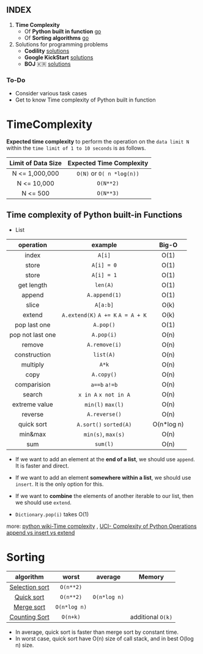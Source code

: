 ## INDEX
1. **Time Complexity**
    - Of **Python built in function** [go](#TimeComplexity)
    - Of **Sorting algorithms** [go](#Sorting)
2. Solutions for programming problems
    - **Codility** [solutions](/Codility/README.md)
    - **Google KickStart** [solutions](kickStart/README.md)
    - **BOJ** :kr: [solutions](BOJ/README.md)

### To-Do
- Consider various task cases
- Get to know Time complexity of Python built in function

# TimeComplexity

**Expected time complexity** to perform the operation on the `data limit N` within the `time limit of 1 to 10 seconds` is as follows.

|Limit of Data Size | Expected Time Complexity |
| :-------------: | :-------------: |
| N <= 1,000,000 | `O(N)` or `O( n *log(n))`|
| N <= 10,000 | `O(N**2)`|
| N <= 500 |`O(N**3)`|

## Time complexity of Python built-in Functions

- List

| operation  | example | Big-O |
| :-------------: | :-------------: | :-------------: |
| index | `A[i]` | O(1) |
| store | `A[i] = 0` | O(1) |
| store | `A[i] = 1` | O(1) |
| get length | `len(A)` | O(1) |
| append | `A.append(1)` | O(1) |
| slice | `A[a:b]` | O(k) |
| extend | `A.extend(K)` `A += K` `A = A + K`| O(k)| 
| pop last one | `A.pop()` | O(1) |
| pop not last one | `A.pop(i)` | O(n) |
| remove | `A.remove(i)` | O(n) |
| construction | `list(A)` | O(n) |
| multiply      | `A*k` | O(n)|
| copy | `A.copy()` | O(n) |
| comparision | `a==b` `a!=b` | O(n) |
| search | `x in A` `x not in A` | O(n) |
| extreme value | `min(l)` `max(l)`| O(n)|
| reverse | `A.reverse()`  | O(n) |
| quick sort | `A.sort()` `sorted(A)`     | O(n*log n) |
| min&max | `min(s)`, `max(s)`| O(n) |
| sum | `sum(l)` | O(n) |

- If we want to add an element at the **end of a list**, we should use `append`. It is faster and direct.
- If we want to add an element **somewhere within a list**, we should use `insert`. It is the only option for this.
- If we want to **combine** the elements of another iterable to our list, then we should use `extend`.


- `Dictionary.pop(i)` takes O(1)

more: 
[python wiki-Time complexity](https://wiki.python.org/moin/TimeComplexity)
, [UCI- Complexity of Python Operations](https://www.ics.uci.edu/~pattis/ICS-33/lectures/complexitypython.txt)
[append vs insert vs extend](https://stackabuse.com/append-vs-extend-in-python-lists/)

# Sorting
| algorithm | worst | average | Memory |
| :-------------: | :-------------: | :-------------: | :-------------: | 
| [Selection sort](https://github.com/minh364/algorithms/blob/master/Sorting/selectionSort.py) | `O(n**2)` |  |  |
| [Quick sort](https://github.com/minh364/algorithms/blob/master/Sorting/quickSort.py) | `O(n**2)` | `O(n*log n)` | | 
| [Merge sort](https://github.com/minh364/algorithms/blob/master/Sorting/mergeSort.py) | `O(n*log n)` |  |  |
| [Counting Sort]() | `O(n+k)` | | additional `O(k)` |
- In average, quick sort is faster than merge sort by constant time. 
- In worst case, quick sort have O(n) size of call stack, and in best O(log n) size.

